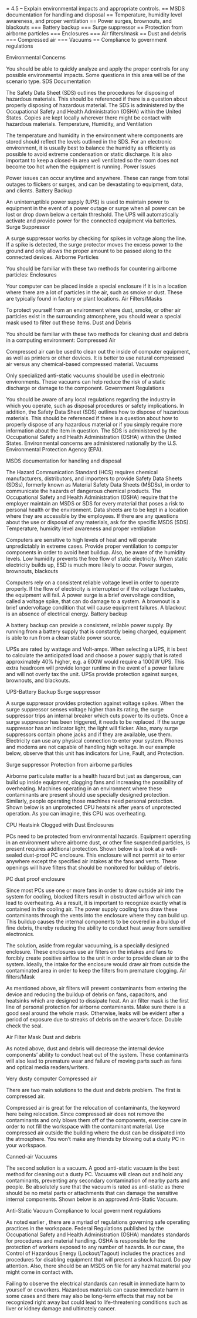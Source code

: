 = 4.5 – Explain environmental impacts and appropriate controls.
== MSDS documentation for handling and disposal
== Temperature, humidity level awareness, and proper ventilation
== Power surges, brownouts, and blackouts
=== Battery backup
=== Surge suppressor
== Protection from airborne particles
=== Enclosures
=== Air filters/mask
== Dust and debris
=== Compressed air
=== Vacuums
== Compliance to government regulations

Environmental Concerns

You should be able to quickly analyze and apply the proper controls for any possible environmental impacts. Some questions in this area will be of the scenario type.
SDS Documentation

The Safety Data Sheet (SDS) outlines the procedures for disposing of hazardous materials. This should be referenced if there is a question about properly disposing of hazardous material. The SDS is administered by the Occupational Safety and Health Administration (OSHA) within the United States. Copies are kept locally wherever there might be contact with hazardous materials.
Temperature, Humidity, and Ventilation

The temperature and humidity in the environment where components are stored should reflect the levels outlined in the SDS. For an electronic environment, it is usually best to balance the humidity as efficiently as possible to avoid extreme condensation or static discharge. It is also important to keep a closed-in area well ventilated so the room does not become too hot when the equipment is running.
Power Issues

Power issues can occur anytime and anywhere. These can range from total outages to flickers or surges, and can be devastating to equipment, data, and clients.
Battery Backup

An uninterruptible power supply (UPS) is used to maintain power to equipment in the event of a power outage or surge when all power can be lost or drop down below a certain threshold. The UPS will automatically activate and provide power for the connected equipment via batteries.
Surge Suppressor

A surge suppressor works by checking for spikes in voltage along the line. If a spike is detected, the surge protector moves the excess power to the ground and only allows the proper amount to be passed along to the connected devices.
Airborne Particles

You should be familiar with these two methods for countering airborne particles:
Enclosures

Your computer can be placed inside a special enclosure if it is in a location where there are a lot of particles in the air, such as smoke or dust. These are typically found in factory or plant locations.
Air Filters/Masks

To protect yourself from an environment where dust, smoke, or other air particles exist in the surrounding atmosphere, you should wear a special mask used to filter out these items.
Dust and Debris

You should be familiar with these two methods for cleaning dust and debris in a computing environment:
Compressed Air

Compressed air can be used to clean out the inside of computer equipment, as well as printers or other devices. It is better to use natural compressed air versus any chemical-based compressed material.
Vacuums

Only specialized anti-static vacuums should be used in electronic environments. These vacuums can help reduce the risk of a static discharge or damage to the component.
Government Regulations

You should be aware of any local regulations regarding the industry in which you operate, such as disposal procedures or safety implications. In addition, the Safety Data Sheet (SDS) outlines how to dispose of hazardous materials. This should be referenced if there is a question about how to properly dispose of any hazardous material or if you simply require more information about the item in question. The SDS is administered by the Occupational Safety and Health Administration (OSHA) within the United States. Environmental concerns are administered nationally by the U.S. Environmental Protection Agency (EPA).



MSDS documentation for handling and disposal

The Hazard Communication Standard (HCS) requires chemical manufacturers, distributors, and importers to provide Safety Data Sheets (SDSs), formerly known as Material Safety Data Sheets (MSDSs), in order to communicate the hazards of dangerous chemical products. The Occupational Safety and Health Administration (OSHA) require that the employer maintain an MSDS or SDS for every material that poses a risk to personal health or the environment. Data sheets are to be kept in a location where they are accessible by the employees. If there are any questions about the use or disposal of any materials, ask for the specific MSDS (SDS).
Temperature, humidity level awareness and proper ventilation

Computers are sensitive to high levels of heat and will operate unpredictably in extreme cases. Provide proper ventilation to computer components in order to avoid heat buildup. Also, be aware of the humidity levels. Low humidity prevents the free flow of static electricity. When static electricity builds up, ESD is much more likely to occur.
Power surges, brownouts, blackouts

Computers rely on a consistent reliable voltage level in order to operate properly. If the flow of electricity is interrupted or if the voltage fluctuates, the equipment will fail. A power surge is a brief overvoltage condition, called a voltage spike, that can do damage to a system. A brownout is a brief undervoltage condition that will cause equipment failures. A blackout is an absence of electrical energy.
Battery backup

A battery backup can provide a consistent, reliable power supply. By running from a battery supply that is constantly being charged, equipment is able to run from a clean stable power source.

UPSs are rated by wattage and Volt-amps. When selecting a UPS, it is best to calculate the anticipated load and choose a power supply that is rated approximately 40% higher, e.g. a 600W would require a 1000W UPS. This extra headroom will provide longer runtime in the event of a power failure and will not overly tax the unit. UPSs provide protection against surges, brownouts, and blackouts.

UPS-Battery Backup
Surge suppressor

A surge suppressor provides protection against voltage spikes. When the surge suppressor senses voltage higher than its rating, the surge suppressor trips an internal breaker which cuts power to its outlets. Once a surge suppressor has been triggered, it needs to be replaced. If the surge suppressor has an indicator light, the light will flicker. Also, many surge suppressors contain phone jacks and if they are available, use them. Electricity can use any physical connection to enter your system. Phones and modems are not capable of handling high voltage. In our example below, observe that this unit has indicators for Line, Fault, and Protection.

Surge suppressor
Protection from airborne particles

Airborne particulate matter is a health hazard but just as dangerous, can build up inside equipment, clogging fans and increasing the possibility of overheating. Machines operating in an environment where these contaminants are present should use specially designed protection. Similarly, people operating those machines need personal protection. Shown below is an unprotected CPU heatsink after years of unprotected operation. As you can imagine, this CPU was overheating.

CPU Heatsink Clogged with Dust
Enclosures

PCs need to be protected from environmental hazards. Equipment operating in an environment where airborne dust, or other fine suspended particles, is present requires additional protection. Shown below is a look at a well-sealed dust-proof PC enclosure. This enclosure will not permit air to enter anywhere except the specified air intakes at the fans and vents. These openings will have filters that should be monitored for buildup of debris.

PC dust proof enclosure

Since most PCs use one or more fans in order to draw outside air into the system for cooling, blocked filters result in obstructed airflow which can lead to overheating. As a result, it is important to recognize exactly what is contained in the cooling air. The power supply cooling fans draw these contaminants through the vents into the enclosure where they can build up. This buildup causes the internal components to be covered in a buildup of fine debris, thereby reducing the ability to conduct heat away from sensitive electronics.

The solution, aside from regular vacuuming, is a specially designed enclosure. These enclosures use air filters on the intakes and fans to forcibly create positive airflow to the unit in order to provide clean air to the system. Ideally, the intake for the enclosure would draw air from outside the contaminated area in order to keep the filters from premature clogging.
Air filters/Mask

As mentioned above, air filters will prevent contaminants from entering the device and reducing the buildup of debris on fans, capacitors, and heatsinks which are designed to dissipate heat. An air filter mask is the first line of personal protection for airborne contaminants. Make sure there is a good seal around the whole mask. Otherwise, leaks will be evident after a period of exposure due to streaks of debris on the wearer’s face. Double check the seal.

Air Filter Mask
Dust and debris

As noted above, dust and debris will decrease the internal device components’ ability to conduct heat out of the system. These contaminants will also lead to premature wear and failure of moving parts such as fans and optical media readers/writers.

Very dusty computer
Compressed air

There are two main solutions to the dust and debris problem. The first is compressed air.

Compressed air is great for the relocation of contaminants, the keyword here being relocation. Since compressed air does not remove the contaminants and only blows them off of the components, exercise care in order to not fill the workspace with the contaminant material. Use compressed air outside the building where the dust can be dissipated into the atmosphere. You won’t make any friends by blowing out a dusty PC in your workspace.

Canned-air
Vacuums

The second solution is a vacuum. A good anti-static vacuum is the best method for cleaning out a dusty PC. Vacuums will clean out and hold any contaminants, preventing any secondary contamination of nearby parts and people. Be absolutely sure that the vacuum is rated as anti-static as there should be no metal parts or attachments that can damage the sensitive internal components. Shown below is an approved Anti-Static Vacuum.

Anti-Static Vacuum
Compliance to local government regulations

As noted earlier , there are a myriad of regulations governing safe operating practices in the workspace. Federal Regulations published by the Occupational Safety and Health Administration (OSHA) mandates standards for procedures and material handling. OSHA is responsible for the protection of workers exposed to any number of hazards. In our case, the Control of Hazardous Energy (Lockout/Tagout) includes the practices and procedures for disabling equipment that will present a shock hazard. Do pay attention. Also, there should be an MSDS on file for any hazmat material you might come in contact with.

Failing to observe the electrical standards can result in immediate harm to yourself or coworkers. Hazardous materials can cause immediate harm in some cases and there may also be long-term effects that may not be recognized right away but could lead to life-threatening conditions such as liver or kidney damage and ultimately cancer. 

